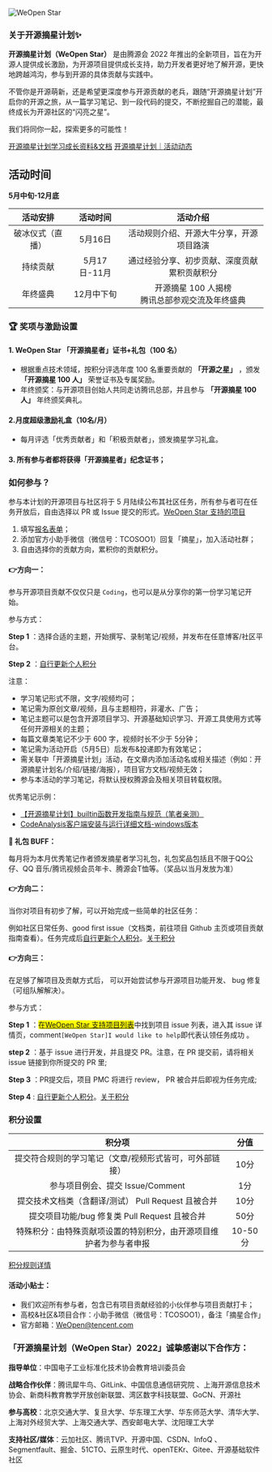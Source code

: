 ![WeOpen Star](./assets/imgs/weopenstar.jpeg)
### 关于开源摘星计划✨

**开源摘星计划（WeOpen Star）** 是由腾源会 2022 年推出的全新项目，旨在为开源人提供成长激励，为开源项目提供成长支持，助力开发者更好地了解开源，更快地跨越鸿沟，参与到开源的具体贡献与实践中。    
  
不管你是开源萌新，还是希望更深度参与开源贡献的老兵，跟随“开源摘星计划”开启你的开源之旅，从一篇学习笔记、到一段代码的提交，不断挖掘自己的潜能，最终成长为开源社区的“闪亮之星”。    
  
我们将同你一起，探索更多的可能性！  

[开源摘星计划学习成长资料&文档](https://github.com/weopenprojects/WeOpen-Star/blob/main/study_document.md)
[开源摘星计划｜活动动态](https://github.com/weopenprojects/WeOpen-Star/blob/main/related_news.md)

## 活动时间
**5月中旬-12月底**

|活动安排|活动时间|活动介绍|
|:-:|:-:|:-:|
|破冰仪式（直播）|5月16日|活动规则介绍、开源大牛分享，开源项目路演|
|持续贡献|5月17日-11月|通过经验分享、初步贡献、深度贡献累积贡献积分|
|年终盛典|12月中下旬|开源摘星 100 人揭榜</br>腾讯总部参观交流及年终盛典|

### 🏆 奖项与激励设置
#### 1. WeOpen Star 「开源摘星者」证书+礼包（100 名）
- 根据重点技术领域，按积分评选年度 100 名重要贡献的 **「开源之星」** ，颁发 **「开源摘星 100 人」** 荣誉证书及专属奖励。
- 年终颁奖：与开源项目创始人共同走访腾讯总部，并且参与 **「开源摘星 100 人」** 年终颁奖典礼。

#### 2.月度超级激励礼盒（10名/月）
- 每月评选「优秀贡献者」和「积极贡献者」，颁发摘星学习礼盒。

#### 3. 所有参与者都将获得「开源摘星者」纪念证书； 

### 如何参与？
参与本计划的开源项目与社区将于 5 月陆续公布其社区任务，所有参与者可在任务开放后，自由选择以 PR 或 Issue 提交的形式。[WeOpen Star 支持的项目](https://github.com/weopenprojects/WeOpen-Star/blob/main/Projects-list/README.md)
1. 填写[报名表单](https://wj.qq.com/s2/9948192/55c2/)；
1. 添加官方小助手微信（微信号：TCOSOO1）回复「摘星」，加入活动社群；
1. 自由选择你的贡献方向，累积你的贡献积分。

#### 👉方向一：
参与开源项目贡献不仅仅只是 `Coding`，也可以是从分享你的第一份学习笔记开始。

参与方式：

**Step 1** ：选择合适的主题，开始撰写、录制笔记/视频，并发布在任意博客/社区平台。

**Step 2** ：[自行更新个人积分](https://docs.qq.com/sheet/DSnRrR2dYZ1F6Qkh5)

注意：

- 学习笔记形式不限，文字/视频均可；
- 笔记需为原创文章/视频，且与主题相符，非灌水、广告；
- 笔记主题可以是包含开源项目学习、开源基础知识学习、开源工具使用方式等任何开源相关的主题；
- 每篇文章类笔记不少于 600 字，视频时长不少于 5分钟；
- 笔记需为活动开启（5月5日）后发布&投递即为有效笔记；
- 需关联中「开源摘星计划」活动，在文章内添加活动名或相关描述（例如：开源摘星计划名/介绍/链接/海报），项目官方文档/视频无效；
- 参与本活动的学习笔记，将默认授权腾源会及相关项目转载权限。

优秀笔记示例：  
- [【开源摘星计划】builtin函数开发指南与规范（笔者亲测）](https://blog.51cto.com/u_13647519/5341562)
- [CodeAnalysis客户端安装与运行详细文档-windows版本](https://www.toutiao.com/article/7101708140990693892/?wid=1653497120917)


__🎁 礼包 BUFF：__

每月将为本月优秀笔记作者颁发摘星者学习礼包，礼包奖品包括且不限于QQ公仔、QQ 音乐/腾讯视频会员年卡、腾源会T恤等。（奖品以当月发放为准）  
  

#### 👉方向二：
当你对项目有初步了解，可以开始完成一些简单的社区任务：

例如社区日常任务、good first issue（文档类，前往项目 Github 主页或项目贡献指南查看）。任务完成后[自行更新个人积分](https://docs.qq.com/sheet/DSnRrR2dYZ1F6Qkh5?tab=BB08J2)。[关于积分](/earn-points.md)

#### 👉方向三：
在足够了解项目及贡献方式后， 可以开始尝试参与开源项目功能开发、 bug 修复（可组队解解决）。

参与方式：

**Step 1** ：<span style="background:yellow">在[WeOpen Star 支持项目列表](https://github.com/weopenprojects/WeOpen-Star/blob/main/Projects-list/README.md)</span>中找到项目 issue 列表，进入其 issue 详情页，comment`[WeOpen Star]I would like to help`即代表认领任务成功 。

**step 2** ：基于 issue 进行开发，并且提交 PR。注意，在 PR 提交前，请将相关 issue 链接到你所提交的 PR 里;

**Step 3** ：PR提交后，项目 PMC 将进行 review， PR 被合并后即视为任务完成;

**Step 4** :  [自行更新个人积分](https://docs.qq.com/sheet/DSnRrR2dYZ1F6Qkh5?tab=BB08J2)。[关于积分](/earn-points.md)

### 积分设置
|积分项|分值|
|:-:|:-:|
|提交符合规则的学习笔记（文章/视频形式皆可，可外部链接）|10分|
|参与项目例会、提交 Issue/Comment |1分|
|提交技术文档类（含翻译/测试） Pull Request 且被合并|10分|
|提交项目功能/bug 修复类 Pull Request 且被合并|50分|
|特殊积分：由特殊贡献项设置的特别积分，由开源项目维护者为参与者申报|10-50分|

[积分规则详情](/earn-points.md)

#### 活动小贴士：
- 我们欢迎所有参与者，包含已有项目贡献经验的小伙伴参与项目贡献打卡；
- 高校&社区&项目合作：小助手微信（微信号：TCOSOO1），备注「摘星合作」
- 官方邮箱：[WeOpen@tencent.com](mailto:WeOpen@tencent.com)

### 「开源摘星计划（WeOpen Star）2022」诚挚感谢以下合作方：
**指导单位**：中国电子工业标准化技术协会教育培训委员会

**战略合作伙伴**：腾讯犀牛鸟、GitLink、中国信息通信研究院 、上海开源信息技术协会、新商科教育教学开放创新联盟、湾区数字科技联盟、GoCN、开源社

**参与高校**：北京交通大学、复旦大学、华东理工大学、华东师范大学、清华大学、上海对外经贸大学、上海交通大学、西安邮电大学、沈阳理工大学

**支持社区/媒体**：云加社区、腾讯TVP、开源中国、CSDN、InfoQ 、Segmentfault、掘金、51CTO、云原生时代、openTEKr、Gitee、开源基础软件社区
 
